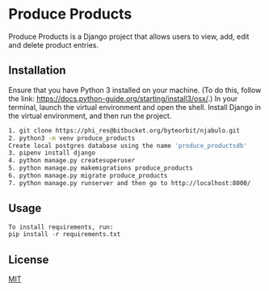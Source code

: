 # Produce Products

Produce Products is a Django project that allows users to view, add, edit and delete 
product entries. 

## Installation

Ensure that you have Python 3 installed on your machine. (To do this, follow the link:
https://docs.python-guide.org/starting/install3/osx/.) In your terminal,
launch the virtual environment and open the shell. Install Django in the 
virtual environment, and then run the project.

```bash
1. git clone https://phi_res@bitbucket.org/byteorbit/njabulo.git
2. python3 -m venv produce_products
Create local postgres database using the name 'produce_productsdb'
3. pipenv install django
4. python manage.py createsuperuser 
5. python manage.py makemigrations produce_products
6. python manage.py migrate produce_products
7. python manage.py runserver and then go to http://localhost:8000/
```

## Usage

```python
To install requirements, run: 
pip install -r requirements.txt

```

## License
[MIT](https://choosealicense.com/licenses/mit/)